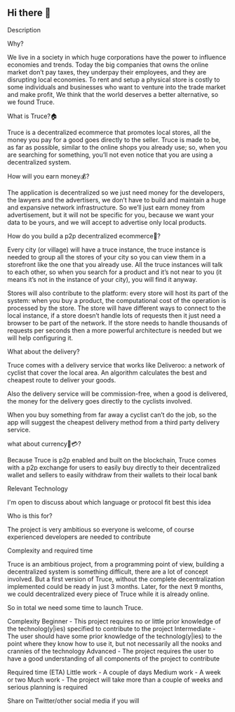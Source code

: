 ## Hi there 👋
Description

Why?

We live in a society in which huge corporations have the power to influence economies and trends. Today the big companies that owns the online market don’t pay taxes, they underpay their employees, and they are disrupting local economies. To rent and setup a physical store is costly to some individuals and businesses who want to venture into the trade market and make profit, We think that the world deserves a better alternative, so we found Truce.

What is Truce?🏠

Truce is a decentralized ecommerce that promotes local stores, all the money you pay for a good goes directly to the seller. Truce is made to be, as far as possible, similar to the online shops you already use; so, when you are searching for something, you’ll not even notice that you are using a decentralized system.

How will you earn money💰?

The application is decentralized so we just need money for the developers, the lawyers and the advertisers, we don’t have to build and maintain a huge and expansive network infrastructure. So we’ll just earn money from advertisement, but it will not be specific for you, because we want your data to be yours, and we will accept to advertise only local products.

How do you build a p2p decentralized ecommerce🤝?

Every city (or village) will have a truce instance, the truce instance is needed to group all the stores of your city so you can view them in a storefront like the one that you already use. All the truce instances will talk to each other, so when you search for a product and it’s not near to you (it means it’s not in the instance of your city), you will find it anyway.

Stores will also contribute to the platform: every store will host its part of the system: when you buy a product, the computational cost of the operation is processed by the store. The store will have different ways to connect to the local instance, if a store doesn’t handle lots of requests then it just need a browser to be part of the network. If the store needs to handle thousands of requests per seconds then a more powerful architecture is needed but we will help configuring it.

What about the delivery?

Truce comes with a delivery service that works like Deliveroo: a network of cyclist that cover the local area. An algorithm calculates the best and cheapest route to deliver your goods.

Also the delivery service will be commission-free, when a good is delivered, the money for the delivery goes directly to the cyclists involved.

When you buy something from far away a cyclist can’t do the job, so the app will suggest the cheapest delivery method from a third party delivery service.

what about currency💸💳?

Because Truce is p2p enabled and built on the blockchain, Truce comes with a p2p exchange for users to easily buy directly to their decentralized wallet and sellers to easily withdraw from their wallets to their local bank

Relevant Technology

I'm open to discuss about which language or protocol fit best this idea

Who is this for?

The project is very ambitious so everyone is welcome, of course experienced developers are needed to contribute

Complexity and required time

Truce is an ambitious project, from a programming point of view, building a decentralized system is something difficult, there are a lot of concept involved. But a first version of Truce, without the complete decentralization implemented could be ready in just 3 months. Later, for the next 9 months, we could decentralized every piece of Truce while it is already online.

So in total we need some time to launch Truce.

Complexity Beginner - This project requires no or little prior knowledge of the technolog(y|ies) specified to contribute to the project Intermediate - The user should have some prior knowledge of the technolog(y|ies) to the point where they know how to use it, but not necessarily all the nooks and crannies of the technology Advanced - The project requires the user to have a good understanding of all components of the project to contribute

Required time (ETA) Little work - A couple of days Medium work - A week or two Much work - The project will take more than a couple of weeks and serious planning is required

Share on Twitter/other social media if you will
<!--

**Here are some ideas to get you started:**

🙋‍♀️ A short introduction - what is your organization all about?
🌈 Contribution guidelines - how can the community get involved?
👩‍💻 Useful resources - where can the community find your docs? Is there anything else the community should know?
🍿 Fun facts - what does your team eat for breakfast?
🧙 Remember, you can do mighty things with the power of [Markdown](https://docs.github.com/github/writing-on-github/getting-started-with-writing-and-formatting-on-github/basic-writing-and-formatting-syntax)
-->

